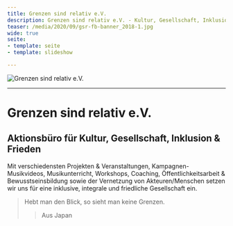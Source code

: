 ```yaml
---
title: Grenzen sind relativ e.V.
description: Grenzen sind relativ e.V. - Kultur, Gesellschaft, Inklusion & Frieden
teaser: /media/2020/09/gsr-fb-banner_2018-1.jpg
wide: true
seite:
- template: seite
- template: slideshow

---
```



![Grenzen sind relativ e.V.](/media/2020/09/gsr-fb-banner_2018-1.jpg)

---

# Grenzen sind relativ e.V.

## Aktionsbüro für Kultur, Gesellschaft, Inklusion & Frieden

Mit verschiedensten Projekten & Veranstaltungen, Kampagnen-Musikvideos, Musikunterricht, Workshops, Coaching, Öffentlichkeitsarbeit & Bewusstseinsbildung sowie der Vernetzung von Akteuren/Menschen setzen wir uns für eine inklusive, integrale und friedliche Gesellschaft ein.

> Hebt man den Blick, so sieht man keine Grenzen.
>> Aus Japan

<div class="wide">
  <slideshow name="startseite-aktivitaeten"></slideshow>
</div>

